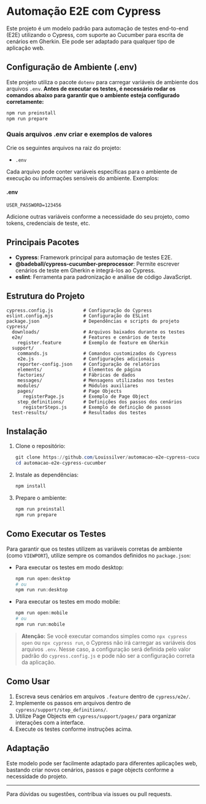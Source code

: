# Automação E2E com Cypress

Este projeto é um modelo padrão para automação de testes end-to-end (E2E) utilizando o Cypress, com suporte ao Cucumber para escrita de cenários em Gherkin. Ele pode ser adaptado para qualquer tipo de aplicação web.

## Configuração de Ambiente (.env)

Este projeto utiliza o pacote `dotenv` para carregar variáveis de ambiente dos arquivos `.env`.
**Antes de executar os testes, é necessário rodar os comandos abaixo para garantir que o ambiente esteja configurado corretamente:**

```powershell
npm run preinstall
npm run prepare
```

### Quais arquivos .env criar e exemplos de valores

Crie os seguintes arquivos na raiz do projeto:

- `.env`

Cada arquivo pode conter variáveis específicas para o ambiente de execução ou informações sensíveis do ambiente. Exemplos:

#### .env

```env
USER_PASSWORD=123456
```

Adicione outras variáveis conforme a necessidade do seu projeto, como tokens, credenciais de teste, etc.

## Principais Pacotes

- **Cypress**: Framework principal para automação de testes E2E.
- **@badeball/cypress-cucumber-preprocessor**: Permite escrever cenários de teste em Gherkin e integrá-los ao Cypress.
- **eslint**: Ferramenta para padronização e análise de código JavaScript.

## Estrutura do Projeto

```
cypress.config.js           # Configuração do Cypress
eslint.config.mjs           # Configuração do ESLint
package.json                # Dependências e scripts do projeto
cypress/
  downloads/                # Arquivos baixados durante os testes
  e2e/                      # Features e cenários de teste
    register.feature        # Exemplo de feature em Gherkin
  support/
    commands.js             # Comandos customizados do Cypress
    e2e.js                  # Configurações adicionais
    reporter-config.json    # Configuração de relatórios
    elements/               # Elementos de página
    factories/              # Fábricas de dados
    messages/               # Mensagens utilizadas nos testes
    modules/                # Módulos auxiliares
    pages/                  # Page Objects
      registerPage.js       # Exemplo de Page Object
    step_definitions/       # Definições dos passos dos cenários
      registerSteps.js      # Exemplo de definição de passos
  test-results/             # Resultados dos testes
```

## Instalação

1. Clone o repositório:
   ```powershell
   git clone https://github.com/Louissilver/automacao-e2e-cypress-cucumber
   cd automacao-e2e-cypress-cucumber
   ```
2. Instale as dependências:

   ```powershell
   npm install
   ```

3. Prepare o ambiente:
   ```powershell
   npm run preinstall
   npm run prepare
   ```

## Como Executar os Testes

Para garantir que os testes utilizem as variáveis corretas de ambiente (como `VIEWPORT`), utilize sempre os comandos definidos no `package.json`:

- Para executar os testes em modo desktop:
  ```powershell
  npm run open:desktop
  # ou
  npm run run:desktop
  ```
- Para executar os testes em modo mobile:
  ```powershell
  npm run open:mobile
  # ou
  npm run run:mobile
  ```

> **Atenção:**
> Se você executar comandos simples como `npx cypress open` ou `npx cypress run`, o Cypress não irá carregar as variáveis dos arquivos `.env`.
> Nesse caso, a configuração será definida pelo valor padrão do `cypress.config.js` e pode não ser a configuração correta da aplicação.

## Como Usar

1. Escreva seus cenários em arquivos `.feature` dentro de `cypress/e2e/`.
2. Implemente os passos em arquivos dentro de `cypress/support/step_definitions/`.
3. Utilize Page Objects em `cypress/support/pages/` para organizar interações com a interface.
4. Execute os testes conforme instruções acima.

## Adaptação

Este modelo pode ser facilmente adaptado para diferentes aplicações web, bastando criar novos cenários, passos e page objects conforme a necessidade do projeto.

---

Para dúvidas ou sugestões, contribua via issues ou pull requests.
